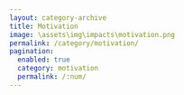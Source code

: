 ```yaml
---
layout: category-archive
title: Motivation
image: \assets\img\impacts\motivation.png
permalink: /category/motivation/
pagination: 
  enabled: true
  category: motivation
  permalink: /:num/
---
```


